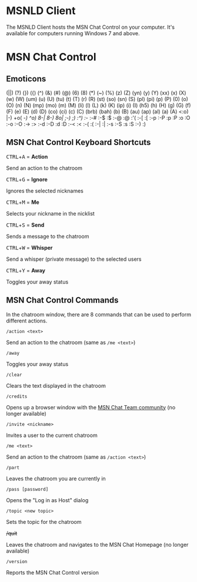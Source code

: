 # MSNLD Client

The MSNLD Client hosts the MSN Chat Control on your computer. It's available for computers running Windows 7 and above.

# MSN Chat Control

## Emoticons

(||)    (?) (}) ({) (^) (&) (#) (@) (6) (8) (*) (~) (%) (z) (Z) (yn)    (y) (Y) (xx)    (x) (X) (w) (W) (um)    (u) (U) (tu)    (t) (T) (r) (R) (st)    (so)    (sn)    (S) (pl)    (pi)    (p) (P) (0) (o) (O) (n) (N) (mp)    (mo)    (m) (M) (li)    (l) (L) (k) (K) (ip)    (i) (I) (h5)    (h) (H) (g) (G) (f) (F) (e) (E) (d) (D) (co)    (ci)    (c) (C) (brb)   (bah)   (b) (B) (au)    (ap)    (al)    (a) (A) <:o)    |-) +o( *-) ^o) 8-| 8-) 8o| ;-) ;)  :^) :-* :-# :-$ :$  :-@ :@  :'( :-[ :[  :-p :-P :p  :P  :o  :O  :-o :-O :-> :>  :-d :-D :d  :D  :-< :<  :-( :(  :-| :|  :-s :-S :s  :S  :-) :)

## MSN Chat Control Keyboard Shortcuts

<kbd>CTRL</kbd>+<kbd>A</kbd> = **Action**

Send an action to the chatroom

<kbd>CTRL</kbd>+<kbd>G</kbd> = **Ignore**

Ignores the selected nicknames

<kbd>CTRL</kbd>+<kbd>M</kbd> = **Me**

Selects your nickname in the nicklist

<kbd>CTRL</kbd>+<kbd>S</kbd> = **Send**

Sends a message to the chatroom

<kbd>CTRL</kbd>+<kbd>W</kbd> = **Whisper**

Send a whisper (private message) to the selected users

<kbd>CTRL</kbd>+<kbd>Y</kbd> = **Away**

Toggles your away status

## MSN Chat Control Commands

In the chatroom window, there are 8 commands that can be used to perform different actions.

`/action <text>`

Send an action to the chatroom (same as `/me <text>`)

`/away`

Toggles your away status

`/clear`

Clears the text displayed in the chatroom

`/credits`

Opens up a browser window with the [MSN Chat Team community](http://communities.msn.com/MSNChatTeam/) (no longer available)

`/invite <nickname>`

Invites a user to the current chatroom

`/me <text>`

Send an action to the chatroom (same as `/action <text>`)

`/part`

Leaves the chatroom you are currently in

`/pass [password]`

Opens the "Log in as Host" dialog

`/topic <new topic>`

Sets the topic for the chatroom

~~/quit~~

Leaves the chatroom and navigates to the MSN Chat Homepage (no longer available)

`/version`

Reports the MSN Chat Control version


